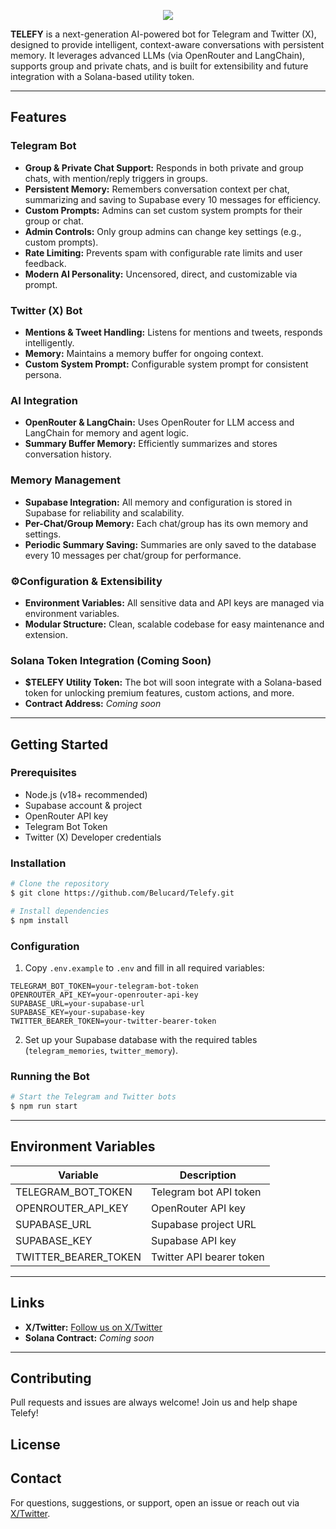 <p align="center">
  <img src="https://github.com/telefydotfun/Telefy/blob/main/web/public/images/banner-twitter/banner%20twitter.png"/>
</p>

**TELEFY** is a next-generation AI-powered bot for Telegram and Twitter (X), designed to provide intelligent, context-aware conversations with persistent memory. It leverages advanced LLMs (via OpenRouter and LangChain), supports group and private chats, and is built for extensibility and future integration with a Solana-based utility token.

---

## Features

### Telegram Bot
- **Group & Private Chat Support:** Responds in both private and group chats, with mention/reply triggers in groups.
- **Persistent Memory:** Remembers conversation context per chat, summarizing and saving to Supabase every 10 messages for efficiency.
- **Custom Prompts:** Admins can set custom system prompts for their group or chat.
- **Admin Controls:** Only group admins can change key settings (e.g., custom prompts).
- **Rate Limiting:** Prevents spam with configurable rate limits and user feedback.
- **Modern AI Personality:** Uncensored, direct, and customizable via prompt.

### Twitter (X) Bot
- **Mentions & Tweet Handling:** Listens for mentions and tweets, responds intelligently.
- **Memory:** Maintains a memory buffer for ongoing context.
- **Custom System Prompt:** Configurable system prompt for consistent persona.

### AI Integration
- **OpenRouter & LangChain:** Uses OpenRouter for LLM access and LangChain for memory and agent logic.
- **Summary Buffer Memory:** Efficiently summarizes and stores conversation history.

### Memory Management
- **Supabase Integration:** All memory and configuration is stored in Supabase for reliability and scalability.
- **Per-Chat/Group Memory:** Each chat/group has its own memory and settings.
- **Periodic Summary Saving:** Summaries are only saved to the database every 10 messages per chat/group for performance.

### ⚙Configuration & Extensibility
- **Environment Variables:** All sensitive data and API keys are managed via environment variables.
- **Modular Structure:** Clean, scalable codebase for easy maintenance and extension.

### Solana Token Integration (Coming Soon)
- **$TELEFY Utility Token:** The bot will soon integrate with a Solana-based token for unlocking premium features, custom actions, and more.
- **Contract Address:** _Coming soon_

---

## Getting Started

### Prerequisites
- Node.js (v18+ recommended)
- Supabase account & project
- OpenRouter API key
- Telegram Bot Token
- Twitter (X) Developer credentials

### Installation

```bash
# Clone the repository
$ git clone https://github.com/Belucard/Telefy.git

# Install dependencies
$ npm install
```

### Configuration
1. Copy `.env.example` to `.env` and fill in all required variables:

```
TELEGRAM_BOT_TOKEN=your-telegram-bot-token
OPENROUTER_API_KEY=your-openrouter-api-key
SUPABASE_URL=your-supabase-url
SUPABASE_KEY=your-supabase-key
TWITTER_BEARER_TOKEN=your-twitter-bearer-token
```

2. Set up your Supabase database with the required tables (`telegram_memories`, `twitter_memory`).

### Running the Bot

```bash
# Start the Telegram and Twitter bots
$ npm run start
```

---

## Environment Variables

| Variable              | Description                        |
|-----------------------|------------------------------------|
| TELEGRAM_BOT_TOKEN    | Telegram bot API token             |
| OPENROUTER_API_KEY    | OpenRouter API key                 |
| SUPABASE_URL          | Supabase project URL               |
| SUPABASE_KEY          | Supabase API key                   |
| TWITTER_BEARER_TOKEN  | Twitter API bearer token           |

---

## Links

- **X/Twitter:** [Follow us on X/Twitter](https://x.com/telefydotfun)  
- **Solana Contract:** _Coming soon_

---

## Contributing

Pull requests and issues are always welcome! Join us and help shape Telefy!

## License

## Contact

For questions, suggestions, or support, open an issue or reach out via [X/Twitter](https://twitter.com/yourproject). 
